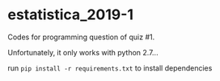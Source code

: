 # estatistica_2019-1

Codes for programming question of quiz #1.

Unfortunately, it only works with python 2.7...

run `pip install -r requirements.txt` to install dependencies
